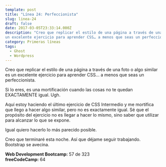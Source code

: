 ```yaml
---
template: post
title: "Línea 24: Perfeccionista"
slug: linea-24
draft: false
date: 2017-03-05T23:33:14.000Z
description: "Creo que replicar el estilo de una página a través de una foto o algo similar es
un excelente ejercicio para aprender CSS… a menos que seas un perfeccionista."
category: Primeras líneas
tags:
  - Ghost
  - Wordpress
---
```

Creo que replicar el estilo de una página a través de una foto o algo similar es un excelente ejercicio para aprender CSS… a menos que seas un perfeccionista.

 Si lo eres, es una mortificación cuando las cosas no te quedan EXACTAMENTE igual. Ugh.

 Aquí estoy haciendo el último ejercicio de CSS Intermedio y me mortifica que llego a hacer algo similar, pero no es exactamente igual. Sé que el propósito del ejercicio no es llegar a hacer lo mismo, sino saber que utilizar para alcanzar lo que se expone.

 Igual quiero hacerlo lo más parecido posible.

 Creo que terminaré esta noche. Así que déjame seguir trabajando. Bootstrap se avecina.

 **Web Development Bootcamp:** 57 de 323  
 **freeCodeCamp:** 64

 